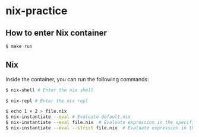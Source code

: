 # nix-practice

## How to enter Nix container

```sh
$ make run
```

## Nix

Inside the container, you can run the following commands:

```sh
$ nix-shell # Enter the nix shell
```

```sh
$ nix-repl # Enter the nix repl
```

```sh
$ echo 1 + 2 > file.nix
$ nix-instantiate --eval # Evaluate default.nix
$ nix-instantiate --eval file.nix  # Evaluate expression in the specified Nix file
$ nix-instantiate --eval --strict file.nix  # Evaluate expression in the specified Nix file, fully evaluated
```
